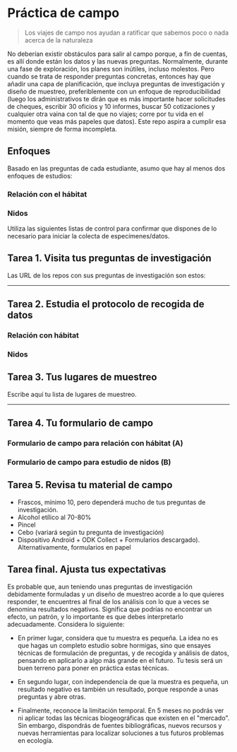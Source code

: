 
Práctica de campo
=================

> Los viajes de campo nos ayudan a ratificar que sabemos poco o nada acerca de la naturaleza

No deberían existir obstáculos para salir al campo porque, a fin de cuentas, es allí donde están los datos y las nuevas preguntas. Normalmente, durante una fase de exploración, los planes son inútiles, incluso molestos. Pero cuando se trata de responder preguntas concretas, entonces hay que añadir una capa de planificación, que incluya preguntas de investigación y diseño de muestreo, preferiblemente con un enfoque de reproducibilidad (luego los administrativos te dirán que es más importante hacer solicitudes de cheques, escribir 30 oficios y 10 informes, buscar 50 cotizaciones y cualquier otra vaina con tal de que no viajes; corre por tu vida en el momento que veas más papeles que datos). Este repo aspira a cumplir esa misión, siempre de forma incompleta.

Enfoques
--------

Basado en las preguntas de cada estudiante, asumo que hay al menos dos enfoques de estudios:

### Relación con el hábitat

### Nidos

Utiliza las siguientes listas de control para confirmar que dispones de lo necesario para iniciar la colecta de especímenes/datos.

Tarea 1. Visita tus preguntas de investigación
----------------------------------------------

Las URL de los repos con sus preguntas de investigación son estos:

-   -   -   

Tarea 2. Estudia el protocolo de recogida de datos
--------------------------------------------------

### Relación con hábitat

### Nidos

Tarea 3. Tus lugares de muestreo
--------------------------------

Escribe aquí tu lista de lugares de muestreo.

-   -   -   

Tarea 4. Tu formulario de campo
-------------------------------

### Formulario de campo para relación con hábitat (A)

### Formulario de campo para estudio de nidos (B)

Tarea 5. Revisa tu material de campo
------------------------------------

-   Frascos, mínimo 10, pero dependerá mucho de tus preguntas de investigación.
-   Alcohol etílico al 70-80%
-   Pincel
-   Cebo (variará según tu pregunta de investigación)
-   Dispositivo Android + ODK Collect + Formularios descargado). Alternativamente, formularios en papel

Tarea final. Ajusta tus expectativas
------------------------------------

Es probable que, aun teniendo unas preguntas de investigación debidamente formuladas y un diseño de muestreo acorde a lo que quieres responder, te encuentres al final de los análisis con lo que a veces se denomina resultados negativos. Significa que podrías no encontrar un efecto, un patrón, y lo importante es que debes interpretarlo adecuadamente. Considera lo siguiente:

-   En primer lugar, considera que tu muestra es pequeña. La idea no es que hagas un completo estudio sobre hormigas, sino que ensayes técnicas de formulación de preguntas, y de recogida y análisis de datos, pensando en aplicarlo a algo más grande en el futuro. Tu tesis será un buen terreno para poner en práctica estas técnicas.

-   En segundo lugar, con independencia de que la muestra es pequeña, un resultado negativo es también un resultado, porque responde a unas preguntas y abre otras.

-   Finalmente, reconoce la limitación temporal. En 5 meses no podrás ver ni aplicar todas las técnicas biogeográficas que existen en el "mercado". Sin embargo, dispondrás de fuentes bibliográficas, nuevos recursos y nuevas herramientas para localizar soluciones a tus futuros problemas en ecología.
